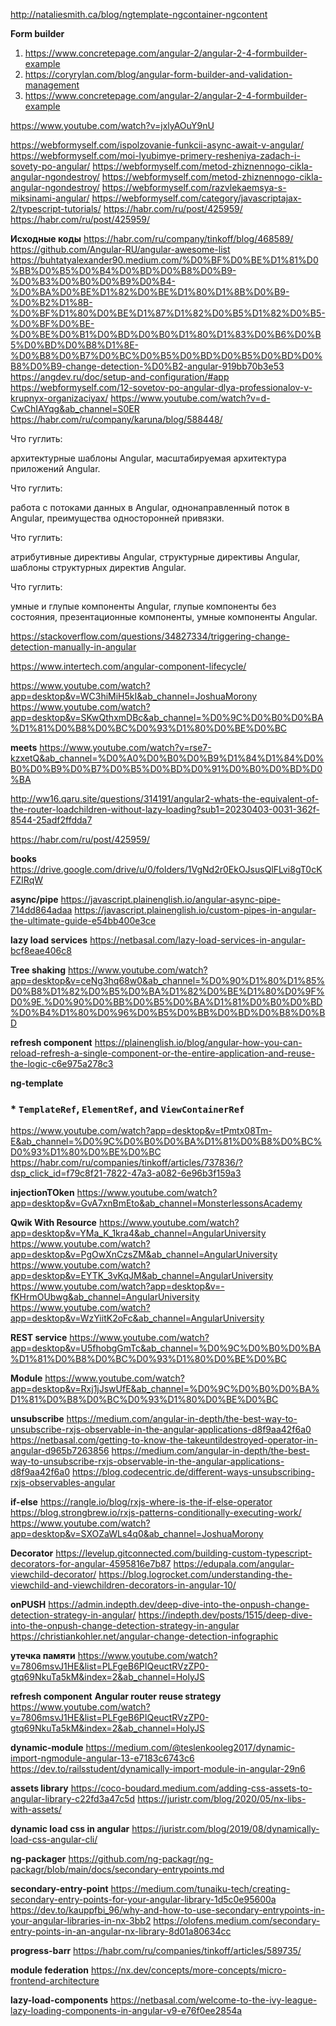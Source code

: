 http://nataliesmith.ca/blog/ngtemplate-ngcontainer-ngcontent

**Form builder**

1. https://www.concretepage.com/angular-2/angular-2-4-formbuilder-example
2. https://coryrylan.com/blog/angular-form-builder-and-validation-management
3. https://www.concretepage.com/angular-2/angular-2-4-formbuilder-example

https://www.youtube.com/watch?v=jxlyAOuY9nU

https://webformyself.com/ispolzovanie-funkcii-async-await-v-angular/
https://webformyself.com/moi-lyubimye-primery-resheniya-zadach-i-sovety-po-angular/
https://webformyself.com/metod-zhiznennogo-cikla-angular-ngondestroy/
https://webformyself.com/metod-zhiznennogo-cikla-angular-ngondestroy/
https://webformyself.com/razvlekaemsya-s-miksinami-angular/
https://webformyself.com/category/javascriptajax-2/typescript-tutorials/
https://habr.com/ru/post/425959/
https://habr.com/ru/post/425959/

**Исходные коды**
https://habr.com/ru/company/tinkoff/blog/468589/
https://github.com/Angular-RU/angular-awesome-list
https://buhtatyalexander90.medium.com/%D0%BF%D0%BE%D1%81%D0%BB%D0%B5%D0%B4%D0%BD%D0%B8%D0%B9-%D0%B3%D0%B0%D0%B9%D0%B4-%D0%BA%D0%BE%D1%82%D0%BE%D1%80%D1%8B%D0%B9-%D0%B2%D1%8B-%D0%BF%D1%80%D0%BE%D1%87%D1%82%D0%B5%D1%82%D0%B5-%D0%BF%D0%BE-%D0%BE%D0%B1%D0%BD%D0%B0%D1%80%D1%83%D0%B6%D0%B5%D0%BD%D0%B8%D1%8E-%D0%B8%D0%B7%D0%BC%D0%B5%D0%BD%D0%B5%D0%BD%D0%B8%D0%B9-change-detection-%D0%B2-angular-919bb70b3e53
https://angdev.ru/doc/setup-and-configuration/#app
https://webformyself.com/12-sovetov-po-angular-dlya-professionalov-v-krupnyx-organizaciyax/
https://www.youtube.com/watch?v=d-CwChIAYqg&ab_channel=S0ER
https://habr.com/ru/company/karuna/blog/588448/

Что гуглить:

архитектурные шаблоны Angular,
масштабируемая архитектура приложений Angular.

Что гуглить:

работа с потоками данных в Angular,
однонаправленный поток в Angular,
преимущества односторонней привязки.

Что гуглить:

атрибутивные директивы Angular,
структурные директивы Angular,
шаблоны структурных директив Angular.

Что гуглить:

умные и глупые компоненты Angular,
глупые компоненты без состояния,
презентационные компоненты,
умные компоненты Angular.

https://stackoverflow.com/questions/34827334/triggering-change-detection-manually-in-angular

https://www.intertech.com/angular-component-lifecycle/

https://www.youtube.com/watch?app=desktop&v=WC3hiMiH5kI&ab_channel=JoshuaMorony
https://www.youtube.com/watch?app=desktop&v=SKwQthxmDBc&ab_channel=%D0%9C%D0%B0%D0%BA%D1%81%D0%B8%D0%BC%D0%93%D1%80%D0%BE%D0%BC

**meets**
https://www.youtube.com/watch?v=rse7-kzxetQ&ab_channel=%D0%A0%D0%B0%D0%B9%D1%84%D1%84%D0%B0%D0%B9%D0%B7%D0%B5%D0%BD%D0%91%D0%B0%D0%BD%D0%BA

http://ww16.qaru.site/questions/314191/angular2-whats-the-equivalent-of-the-router-loadchildren-without-lazy-loading?sub1=20230403-0031-362f-8544-25adf2ffdda7

https://habr.com/ru/post/425959/

**books**
https://drive.google.com/drive/u/0/folders/1VgNd2r0EkOJsusQlFLvi8gT0cKFZIRqW

**async/pipe**
https://javascript.plainenglish.io/angular-async-pipe-714dd864adaa
https://javascript.plainenglish.io/custom-pipes-in-angular-the-ultimate-guide-e54bb400e3ce

**lazy load services**
https://netbasal.com/lazy-load-services-in-angular-bcf8eae406c8

**Tree shaking**
https://www.youtube.com/watch?app=desktop&v=ceNg3hq68w0&ab_channel=%D0%90%D1%80%D1%85%D0%B8%D1%82%D0%B5%D0%BA%D1%82%D0%BE%D1%80%D0%9F%D0%9E.%D0%90%D0%BB%D0%B5%D0%BA%D1%81%D0%B0%D0%BD%D0%B4%D1%80%D0%96%D0%B5%D0%BB%D0%BD%D0%B8%D0%BD

**refresh component**
https://plainenglish.io/blog/angular-how-you-can-reload-refresh-a-single-component-or-the-entire-application-and-reuse-the-logic-c6e975a278c3

**ng-template**

###            * `TemplateRef`, `ElementRef`, and `ViewContainerRef`

https://www.youtube.com/watch?app=desktop&v=tPmtx08Tm-E&ab_channel=%D0%9C%D0%B0%D0%BA%D1%81%D0%B8%D0%BC%D0%93%D1%80%D0%BE%D0%BC
https://habr.com/ru/companies/tinkoff/articles/737836/?dsp_click_id=f79c8f21-7822-47a3-a082-6e96b3f159a3

**injectionTOken**
https://www.youtube.com/watch?app=desktop&v=GvA7xnBmEto&ab_channel=MonsterlessonsAcademy

**Qwik With Resource**
https://www.youtube.com/watch?app=desktop&v=YMa_K_1kra4&ab_channel=AngularUniversity
https://www.youtube.com/watch?app=desktop&v=PgOwXnCzsZM&ab_channel=AngularUniversity
https://www.youtube.com/watch?app=desktop&v=EYTK_3vKqJM&ab_channel=AngularUniversity
https://www.youtube.com/watch?app=desktop&v=-fKHrmOUbwg&ab_channel=AngularUniversity
https://www.youtube.com/watch?app=desktop&v=WzYiitK2oFc&ab_channel=AngularUniversity

**REST service**
https://www.youtube.com/watch?app=desktop&v=U5fhobgGmTc&ab_channel=%D0%9C%D0%B0%D0%BA%D1%81%D0%B8%D0%BC%D0%93%D1%80%D0%BE%D0%BC

**Module**
https://www.youtube.com/watch?app=desktop&v=Rxj1jJswUfE&ab_channel=%D0%9C%D0%B0%D0%BA%D1%81%D0%B8%D0%BC%D0%93%D1%80%D0%BE%D0%BC

**unsubscribe**
https://medium.com/angular-in-depth/the-best-way-to-unsubscribe-rxjs-observable-in-the-angular-applications-d8f9aa42f6a0
https://netbasal.com/getting-to-know-the-takeuntildestroyed-operator-in-angular-d965b7263856
https://medium.com/angular-in-depth/the-best-way-to-unsubscribe-rxjs-observable-in-the-angular-applications-d8f9aa42f6a0
https://blog.codecentric.de/different-ways-unsubscribing-rxjs-observables-angular

**if-else**
https://rangle.io/blog/rxjs-where-is-the-if-else-operator
https://blog.strongbrew.io/rxjs-patterns-conditionally-executing-work/
https://www.youtube.com/watch?app=desktop&v=SXOZaWLs4q0&ab_channel=JoshuaMorony

**Decorator**
https://levelup.gitconnected.com/building-custom-typescript-decorators-for-angular-4595816e7b87
https://edupala.com/angular-viewchild-decorator/
https://blog.logrocket.com/understanding-the-viewchild-and-viewchildren-decorators-in-angular-10/

**onPUSH**
https://admin.indepth.dev/deep-dive-into-the-onpush-change-detection-strategy-in-angular/
https://indepth.dev/posts/1515/deep-dive-into-the-onpush-change-detection-strategy-in-angular
https://christiankohler.net/angular-change-detection-infographic

**утечка памяти**
https://www.youtube.com/watch?v=7806msvJ1HE&list=PLFgeB6PIQeuctRVzZP0-gtq69NkuTa5kM&index=2&ab_channel=HolyJS

**refresh component** **Angular router reuse strategy**
https://www.youtube.com/watch?v=7806msvJ1HE&list=PLFgeB6PIQeuctRVzZP0-gtq69NkuTa5kM&index=2&ab_channel=HolyJS

**dynamic-module**
https://medium.com/@teslenkooleg2017/dynamic-import-ngmodule-angular-13-e7183c6743c6
https://dev.to/railsstudent/dynamically-import-module-in-angular-29n6

**assets library**
https://coco-boudard.medium.com/adding-css-assets-to-angular-library-c22fd3a47c5d
https://juristr.com/blog/2020/05/nx-libs-with-assets/
 
**dynamic load css in angular** 
https://juristr.com/blog/2019/08/dynamically-load-css-angular-cli/

**ng-packager**
https://github.com/ng-packagr/ng-packagr/blob/main/docs/secondary-entrypoints.md


**secondary-entry-point**
https://medium.com/tunaiku-tech/creating-secondary-entry-points-for-your-angular-library-1d5c0e95600a
https://dev.to/kauppfbi_96/why-and-how-to-use-secondary-entrypoints-in-your-angular-libraries-in-nx-3bb2
https://olofens.medium.com/secondary-entry-points-in-an-angular-nx-library-8d01a80634cc


**progress-barr**
https://habr.com/ru/companies/tinkoff/articles/589735/


**module federation**
https://nx.dev/concepts/more-concepts/micro-frontend-architecture

**lazy-load-components**
https://netbasal.com/welcome-to-the-ivy-league-lazy-loading-components-in-angular-v9-e76f0ee2854a
